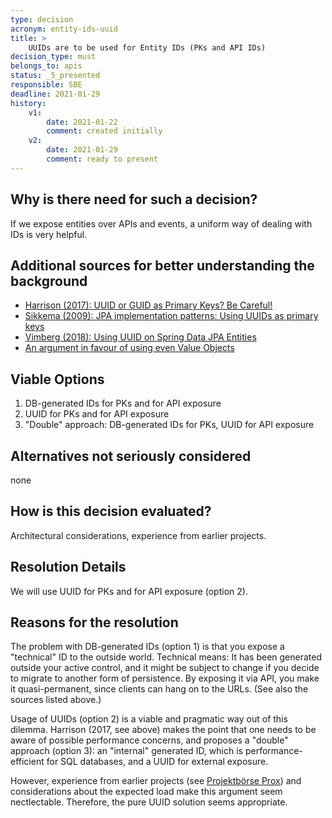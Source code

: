 ```yaml
---
type: decision
acronym: entity-ids-uuid
title: >
    UUIDs are to be used for Entity IDs (PKs and API IDs)
decision_type: must
belongs_to: apis
status: _5_presented
responsible: SBE
deadline: 2021-01-29
history:
    v1:
        date: 2021-01-22
        comment: created initially
    v2:
        date: 2021-01-29
        comment: ready to present        
---
```


## Why is there need for such a decision?

If we expose entities over APIs and events, a uniform way of dealing with IDs is very helpful.  

## Additional sources for better understanding the background

* [Harrison (2017): UUID or GUID as Primary Keys? Be Careful!](https://tomharrisonjr.com/uuid-or-guid-as-primary-keys-be-careful-7b2aa3dcb439)
* [Sikkema (2009): JPA implementation patterns: Using UUIDs as primary keys](https://xebia.com/blog/jpa-implementation-patterns-using-uuids-as-primary-keys/)
* [Vimberg (2018): Using UUID on Spring Data JPA Entities   ](https://jivimberg.io/blog/2018/11/05/using-uuid-on-spring-data-jpa-entities/)
* [An argument in favour of using even Value Objects](https://buildplease.com/pages/vo-ids/)

## Viable Options

1. DB-generated IDs for PKs and for API exposure
1. UUID for PKs and for API exposure
1. "Double" approach: DB-generated IDs for PKs, UUID for API exposure


## Alternatives not seriously considered

none


## How is this decision evaluated?

Architectural considerations, experience from earlier projects. 

 
## Resolution Details

We will use UUID for PKs and for API exposure (option 2).

## Reasons for the resolution

The problem with DB-generated IDs (option 1) is that you expose a "technical" ID to the outside world. Technical
means: It has been generated outside your active control, and it might be subject to change if you decide to 
migrate to another form of persistence. By exposing it via API, you make it quasi-permanent, since clients 
can hang on to the URLs. (See also the sources listed above.)

Usage of UUIDs (option 2) is a viable and pragmatic way out of this dilemma. Harrison (2017, see above) makes the 
point that one needs to be aware of possible performance concerns, and proposes a "double" approach (option 3): an 
"internal" generated ID, which is performance-efficient for SQL databases, and a UUID for external exposure. 

However, experience from earlier projects (see [Projektbörse Prox](prox.innovation-hub.de)) and considerations 
about the expected load make this argument seem nectlectable. Therefore, the pure UUID solution seems appropriate.

